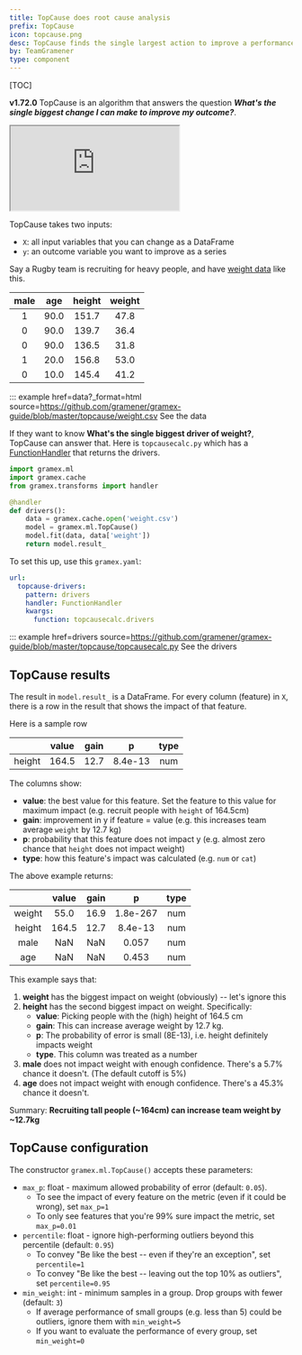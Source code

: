 ```yaml
---
title: TopCause does root cause analysis
prefix: TopCause
icon: topcause.png
desc: TopCause finds the single largest action to improve a performance metric
by: TeamGramener
type: component
---
```


[TOC]

**v1.72.0** TopCause is an algorithm that answers the question ***What's the single biggest change I can make to improve my outcome?***.

<div class="ratio ratio-16x9">
  <iframe src="https://www.youtube.com/embed/5JfSryDrSVY" allowfullscreen></iframe>
</div>

TopCause takes two inputs:

- `X`: all input variables that you can change as a DataFrame
- `y`: an outcome variable you want to improve as a series

Say a Rugby team is recruiting for heavy people, and have [weight data](weight.csv) like this.

| male  |  age  | height | weight |
| :---: | :---: | :----: | :----: |
|   1   | 90.0  | 151.7  |  47.8  |
|   0   | 90.0  | 139.7  |  36.4  |
|   0   | 90.0  | 136.5  |  31.8  |
|   1   | 20.0  | 156.8  |  53.0  |
|   0   | 10.0  | 145.4  |  41.2  |

::: example href=data?_format=html source=https://github.com/gramener/gramex-guide/blob/master/topcause/weight.csv
    See the data

If they want to know **What's the single biggest driver of weight?**, TopCause can answer that.
Here is `topcausecalc.py` which has a [FunctionHandler](../functionhandler/) that returns the drivers.

```python
import gramex.ml
import gramex.cache
from gramex.transforms import handler

@handler
def drivers():
    data = gramex.cache.open('weight.csv')
    model = gramex.ml.TopCause()
    model.fit(data, data['weight'])
    return model.result_
```

To set this up, use this `gramex.yaml`:

```yaml
url:
  topcause-drivers:
    pattern: drivers
    handler: FunctionHandler
    kwargs:
      function: topcausecalc.drivers
```

::: example href=drivers source=https://github.com/gramener/gramex-guide/blob/master/topcause/topcausecalc.py
    See the drivers


## TopCause results

The result in `model.result_` is a DataFrame. For every column (feature) in `X`, there is a row in
the result that shows the impact of that feature.

Here is a sample row

|        | value | gain  |    p     | type  |
| :----: | :---: | :---: | :------: | :---: |
| height | 164.5 | 12.7  | 8.4e-13  |  num  |

The columns show:

- **value**: the best value for this feature. Set the feature to this value for maximum impact (e.g. recruit people with `height` of 164.5cm)
- **gain**: improvement in y if feature = value (e.g. this increases team average `weight` by 12.7 kg)
- **p**: probability that this feature does not impact y (e.g. almost zero chance that `height` does not impact weight)
- **type**: how this feature's impact was calculated (e.g. `num` or `cat`)

The above example returns:

|        | value | gain  |    p     | type  |
| :----: | :---: | :---: | :------: | :---: |
| weight | 55.0  | 16.9  | 1.8e-267 |  num  |
| height | 164.5 | 12.7  | 8.4e-13  |  num  |
|  male  |  NaN  |  NaN  |  0.057   |  num  |
|  age   |  NaN  |  NaN  |  0.453   |  num  |

This example says that:

1. **weight** has the biggest impact on weight (obviously) -- let's ignore this
2. **height** has the second biggest impact on weight. Specifically:
   - **value**: Picking people with the (high) height of 164.5 cm
   - **gain**: This can increase average weight by 12.7 kg.
   - **p**: The probability of error is small (8E-13), i.e. height definitely impacts weight
   - **type**. This column was treated as a number
3. **male** does not impact weight with enough confidence. There's a 5.7% chance it doesn't. (The default cutoff is 5%)
4. **age** does not impact weight with enough confidence. There's a 45.3% chance it doesn't.

Summary: **Recruiting tall people (~164cm) can increase team weight by ~12.7kg**

## TopCause configuration

The constructor `gramex.ml.TopCause()` accepts these parameters:

- `max_p`: float - maximum allowed probability of error (default: `0.05`).
  - To see the impact of every feature on the metric (even if it could be wrong), set `max_p=1`
  - To only see features that you're 99% sure impact the metric, set `max_p=0.01`
- `percentile`: float - ignore high-performing outliers beyond this percentile (default: `0.95`)
  - To convey "Be like the best -- even if they're an exception", set `percentile=1`
  - To convey "Be like the best -- leaving out the top 10% as outliers", set `percentile=0.95`
- `min_weight`: int - minimum samples in a group. Drop groups with fewer (default: `3`)
  - If average performance of small groups (e.g. less than 5) could be outliers, ignore them with `min_weight=5`
  - If you want to evaluate the performance of every group, set `min_weight=0`


<script>
  for (tag of document.querySelectorAll('.content table'))
    tag.classList.add('table', 'table-sm')
</script>
